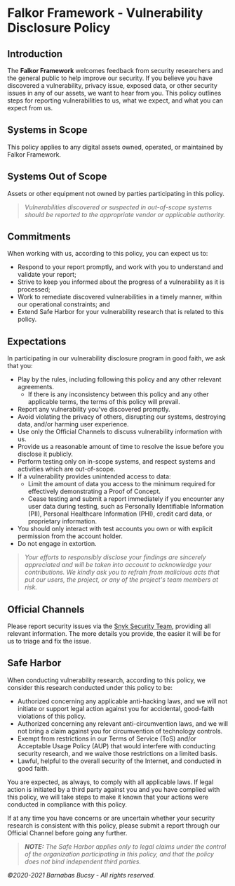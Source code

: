 # **Falkor Framework - Vulnerability Disclosure Policy**

## **Introduction**

The **Falkor Framework** welcomes feedback from security researchers and the general public to help improve our security. If you believe you have discovered a vulnerability, privacy issue, exposed data, or other security issues in any of our assets, we want to hear from you. This policy outlines steps for reporting vulnerabilities to us, what we expect, and what you can expect from us.

## **Systems in Scope**

This policy applies to any digital assets owned, operated, or maintained by Falkor Framework.

## **Systems Out of Scope**

Assets or other equipment not owned by parties participating in this policy. 

> _Vulnerabilities discovered or suspected in out-of-scope systems should be reported to the appropriate vendor or applicable authority._

## **Commitments**

When working with us, according to this policy, you can expect us to:

* Respond to your report promptly, and work with you to understand and validate your report;
* Strive to keep you informed about the progress of a vulnerability as it is processed;
* Work to remediate discovered vulnerabilities in a timely manner, within our operational constraints; and
* Extend Safe Harbor for your vulnerability research that is related to this policy.

## **Expectations**

In participating in our vulnerability disclosure program in good faith, we ask that you:

* Play by the rules, including following this policy and any other relevant agreements.
    * If there is any inconsistency between this policy and any other applicable terms, the terms of this policy will prevail.
* Report any vulnerability you've discovered promptly.
* Avoid violating the privacy of others, disrupting our systems, destroying data, and/or harming user experience.
* Use only the Official Channels to discuss vulnerability information with us.
* Provide us a reasonable amount of time to resolve the issue before you disclose it publicly.
* Perform testing only on in-scope systems, and respect systems and activities which are out-of-scope.
* If a vulnerability provides unintended access to data:
    * Limit the amount of data you access to the minimum required for effectively demonstrating a Proof of Concept.
    * Cease testing and submit a report immediately if you encounter any user data during testing, such as Personally Identifiable Information (PII), Personal Healthcare Information (PHI), credit card data, or proprietary information.
* You should only interact with test accounts you own or with explicit permission from the account holder.
* Do not engage in extortion.  

> _Your efforts to responsibly disclose your findings are sincerely appreciated and will be taken into account to acknowledge your contributions. We kindly ask you to refrain from malicious acts that put our users, the project, or any of the project's team members at risk._

## **Official Channels**

Please report security issues via the [Snyk Security Team](https://snyk.io/vulnerability-disclosure "Visit"), providing all relevant information. The more details you provide, the easier it will be for us to triage and fix the issue.

## **Safe Harbor**

When conducting vulnerability research, according to this policy, we consider this research conducted under this policy to be:

* Authorized concerning any applicable anti-hacking laws, and we will not initiate or support legal action against you for accidental, good-faith violations of this policy.
* Authorized concerning any relevant anti-circumvention laws, and we will not bring a claim against you for circumvention of technology controls.
* Exempt from restrictions in our Terms of Service (ToS) and/or Acceptable Usage Policy (AUP) that would interfere with conducting security research, and we waive those restrictions on a limited basis.
* Lawful, helpful to the overall security of the Internet, and conducted in good faith.

You are expected, as always, to comply with all applicable laws. If legal action is initiated by a third party against you and you have complied with this policy, we will take steps to make it known that your actions were conducted in compliance with this policy.

If at any time you have concerns or are uncertain whether your security research is consistent with this policy, please submit a report through our Official Channel before going any further.

> _**NOTE:** The Safe Harbor applies only to legal claims under the control of the organization participating in this policy, and that the policy does not bind independent third parties._

_©2020-2021 Barnabas Bucsy - All rights reserved._